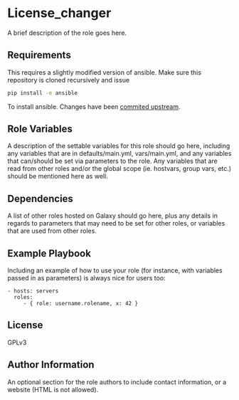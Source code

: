 License_changer
=========

A brief description of the role goes here.

Requirements
------------

This requires a slightly modified version of ansible. Make sure this repository is cloned recursively and issue
```bash
pip install -e ansible
```
To install ansible.
Changes have been [commited upstream](https://github.com/ansible/ansible/pull/31787).


Role Variables
--------------

A description of the settable variables for this role should go here, including any variables that are in defaults/main.yml, vars/main.yml, and any variables that can/should be set via parameters to the role. Any variables that are read from other roles and/or the global scope (ie. hostvars, group vars, etc.) should be mentioned here as well.

Dependencies
------------

A list of other roles hosted on Galaxy should go here, plus any details in regards to parameters that may need to be set for other roles, or variables that are used from other roles.

Example Playbook
----------------

Including an example of how to use your role (for instance, with variables passed in as parameters) is always nice for users too:

    - hosts: servers
      roles:
         - { role: username.rolename, x: 42 }

License
-------

GPLv3

Author Information
------------------

An optional section for the role authors to include contact information, or a website (HTML is not allowed).
